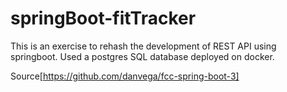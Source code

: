# springBoot-fitTracker
This is an exercise to rehash the development of REST API using springboot.
Used a postgres SQL database deployed on docker.

Source[https://github.com/danvega/fcc-spring-boot-3]